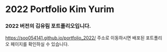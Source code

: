 # 2022 Portfolio Kim Yurim
### 2022 버전의 김유림 포트폴리오입니다.

https://soo054141.github.io/portfolio_2022/ 주소로 이동하시면 배포된 포트폴리오 페이지를 확인하실 수 있습니다.
